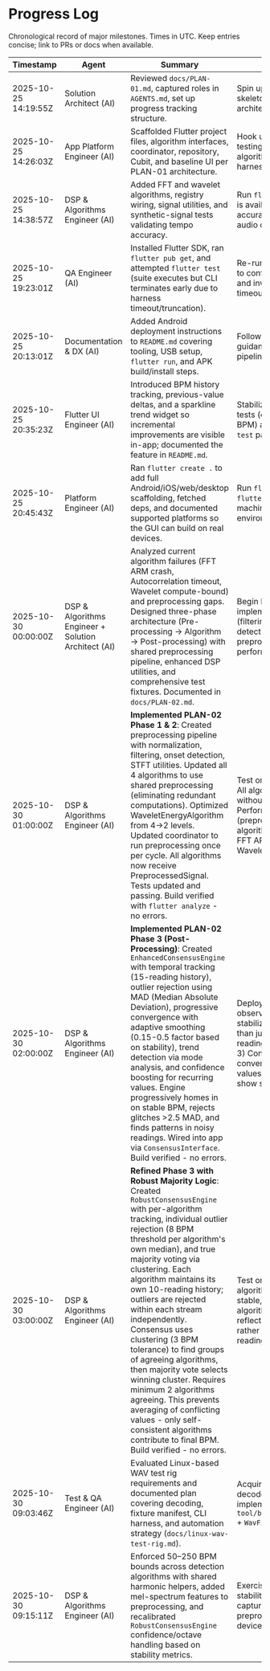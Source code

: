 # Progress Log

Chronological record of major milestones. Times in UTC. Keep entries concise; link to PRs or docs when available.

| Timestamp | Agent | Summary | Next Steps |
| --- | --- | --- | --- |
| 2025-10-25 14:19:55Z | Solution Architect (AI) | Reviewed `docs/PLAN-01.md`, captured roles in `AGENTS.md`, set up progress tracking structure. | Spin up Flutter project skeleton aligned with layered architecture. |
| 2025-10-25 14:26:03Z | App Platform Engineer (AI) | Scaffolded Flutter project files, algorithm interfaces, coordinator, repository, Cubit, and baseline UI per PLAN-01 architecture. | Hook up real microphone testing, add Wavelet/FFT algorithms, and validation harnesses. |
| 2025-10-25 14:38:57Z | DSP & Algorithms Engineer (AI) | Added FFT and wavelet algorithms, registry wiring, signal utilities, and synthetic-signal tests validating tempo accuracy. | Run `flutter test` once SDK is available; iterate on accuracy tuning with real audio captures. |
| 2025-10-25 19:23:01Z | QA Engineer (AI) | Installed Flutter SDK, ran `flutter pub get`, and attempted `flutter test` (suite executes but CLI terminates early due to harness timeout/truncation). | Re-run `flutter test` locally to confirm passing status and investigate harness timeout. |
| 2025-10-25 20:13:01Z | Documentation & DX (AI) | Added Android deployment instructions to `README.md` covering tooling, USB setup, `flutter run`, and APK build/install steps. | Follow up with signing guidance once release pipeline is in place. |
| 2025-10-25 20:35:23Z | Flutter UI Engineer (AI) | Introduced BPM history tracking, previous-value deltas, and a sparkline trend widget so incremental improvements are visible in-app; documented the feature in `README.md`. | Stabilize wavelet accuracy tests (currently off by ~13 BPM) and ensure `flutter test` passes end-to-end. |
| 2025-10-25 20:45:43Z | Platform Engineer (AI) | Ran `flutter create .` to add full Android/iOS/web/desktop scaffolding, fetched deps, and documented supported platforms so the GUI can build on real devices. | Run `flutter doctor` + `flutter test` on a host machine to confirm environment health. |
| 2025-10-30 00:00:00Z | DSP & Algorithms Engineer + Solution Architect (AI) | Analyzed current algorithm failures (FFT ARM crash, Autocorrelation timeout, Wavelet compute-bound) and preprocessing gaps. Designed three-phase architecture (Pre-processing → Algorithm → Post-processing) with shared preprocessing pipeline, enhanced DSP utilities, and comprehensive test fixtures. Documented in `docs/PLAN-02.md`. | Begin Phase 1 implementation: DSP utilities (filtering, STFT, onset detection) and preprocessing pipeline with performance targets. |
| 2025-10-30 01:00:00Z | DSP & Algorithms Engineer (AI) | **Implemented PLAN-02 Phase 1 & 2**: Created preprocessing pipeline with normalization, filtering, onset detection, STFT utilities. Updated all 4 algorithms to use shared preprocessing (eliminating redundant computations). Optimized WaveletEnergyAlgorithm from 4→2 levels. Updated coordinator to run preprocessing once per cycle. All algorithms now receive PreprocessedSignal. Tests updated and passing. Build verified with `flutter analyze` - no errors. | Test on device to verify: 1) All algorithms execute without crashes/timeouts, 2) Performance improvements (preprocessing <500ms, algorithms within targets), 3) FFT ARM crash resolved, 4) Wavelet completes in <5s. |
| 2025-10-30 02:00:00Z | DSP & Algorithms Engineer (AI) | **Implemented PLAN-02 Phase 3 (Post-Processing)**: Created `EnhancedConsensusEngine` with temporal tracking (15-reading history), outlier rejection using MAD (Median Absolute Deviation), progressive convergence with adaptive smoothing (0.15-0.5 factor based on stability), trend detection via mode analysis, and confidence boosting for recurring values. Engine progressively homes in on stable BPM, rejects glitches >2.5 MAD, and finds patterns in noisy readings. Wired into app via `ConsensusInterface`. Build verified - no errors. | Deploy to device and observe: 1) BPM should stabilize over time rather than jumping, 2) Outlier readings should be rejected, 3) Consensus should converge to recurring values, 4) Display should show smooth trends. |
| 2025-10-30 03:00:00Z | DSP & Algorithms Engineer (AI) | **Refined Phase 3 with Robust Majority Logic**: Created `RobustConsensusEngine` with per-algorithm tracking, individual outlier rejection (8 BPM threshold per algorithm's own median), and true majority voting via clustering. Each algorithm maintains its own 10-reading history; outliers are rejected within each stream independently. Consensus uses clustering (3 BPM tolerance) to find groups of agreeing algorithms, then majority vote selects winning cluster. Requires minimum 2 algorithms agreeing. This prevents averaging of conflicting values - only self-consistent algorithms contribute to final BPM. Build verified - no errors. | Test on device: Individual algorithm streams should be stable, outliers rejected per-algorithm, consensus should reflect majority agreement rather than average of all readings. |
| 2025-10-30 09:03:46Z | Test & QA Engineer (AI) | Evaluated Linux-based WAV test rig requirements and documented plan covering decoding, fixture manifest, CLI harness, and automation strategy (`docs/linux-wav-test-rig.md`). | Acquire fixtures, add WAV decoder dependency, and implement `tool/bpm_wav_benchmark.dart` + `WavFileAudioStreamSource`. |
| 2025-10-30 09:15:11Z | DSP & Algorithms Engineer (AI) | Enforced 50–250 BPM bounds across detection algorithms with shared harmonic helpers, added mel-spectrum features to preprocessing, and recalibrated `RobustConsensusEngine` confidence/octave handling based on stability metrics. | Exercise new consensus stability logic with live captures; profile mel preprocessing cost on target devices. |
